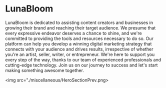 # LunaBloom

LunaBloom is dedicated to assisting content creators and businesses in growing their brand and reaching their target audience. We presume that every expressive endeavor deserves a chance to shine, and we're committed to providing the tools and resources necessary to do so. Our platform can help you develop a winning digital marketing strategy that connects with your audience and drives results, irrespective of whether you're an artist, seller, writer, or entrepreneur. We're here to support you every step of the way, thanks to our team of experienced professionals and cutting-edge technology. Join us on our journey to success and let's start making something awesome together.

<img src="./miscellaneous/HeroSectionPrev.png>

